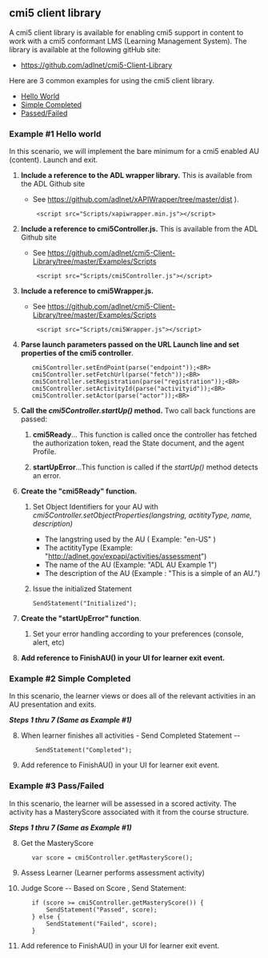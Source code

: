 ## cmi5 client library 

A cmi5 client library is available for enabling cmi5 support in content to work with a cmi5 conformant LMS (Learning Management System).  The library is available at the following gitHub site:

* https://github.com/adlnet/cmi5-Client-Library

Here are 3 common examples for using the cmi5 client library.
-   [Hello World](#Example-1-Hello-world)
-   [Simple Completed](#Example-2-Simple-Completed)
-   [Passed/Failed](#Example-3-PassFailed)

### **Example #1 Hello world**

In this scenario, we will implement the bare minimum for a cmi5 enabled AU (content).  Launch and exit.

1.  **Include a reference to the ADL wrapper library.** This is
    available from the ADL Github site
    * See <https://github.com/adlnet/xAPIWrapper/tree/master/dist> ).

           <script src="Scripts/xapiwrapper.min.js"></script>

2.  **Include a reference to cmi5Controller.js.** This is available from
    the ADL Github site
    * See  <https://github.com/adlnet/cmi5-Client-Library/tree/master/Examples/Scripts>

           <script src="Scripts/cmi5Controller.js"></script>

3.  **Include a reference to cmi5Wrapper.js.**
    * See  <https://github.com/adlnet/cmi5-Client-Library/tree/master/Examples/Scripts>

           <script src="Scripts/cmi5Wrapper.js"></script>

4.  **Parse launch parameters passed on the URL Launch line and set
    properties of the cmi5 controller**.

           cmi5Controller.setEndPoint(parse("endpoint"));<BR> 
           cmi5Controller.setFetchUrl(parse("fetch"));<BR> 
           cmi5Controller.setRegistration(parse("registration"));<BR> 
           cmi5Controller.setActivityId(parse("activityid"));<BR> 
           cmi5Controller.setActor(parse("actor"));<BR> 


5.  **Call the *cmi5Controller.startUp()* method.** Two call back functions are passed:

    1. **cmi5Ready**... This function is called once the controller has fetched the authorization token, read the State document, and the agent Profile.

    2. **startUpError**...This function is called if the *startUp()* method detects an error.

6.  **Create the "cmi5Ready" function.**

    1. Set Object Identifiers for your AU with *cmi5Controller.setObjectProperties(*langstring, actitityType, name, description*)*
          - The langstring used by the AU ( Example: "en-US" )
          - The actitityType (Example: "http://adlnet.gov/expapi/activities/assessment")
          - The name of the AU (Example: "ADL AU Example 1")
          - The description of the AU (Example : "This is a simple of an AU.")

    1. Issue the initialized Statement

           SendStatement("Initialized");

7.  **Create the "startUpError" function**.

    1. Set your error handling according to your preferences (console, alert, etc)

8.  **Add reference to FinishAU() in your UI for learner exit event.**

### **Example #2 Simple Completed**

In this scenario, the learner views or does all of the relevant activities in an AU presentation and exits.
 
***Steps 1 thru  7 (Same as Example #1)***

8. When learner finishes all activities - Send Completed Statement --

           SendStatement("Completed");

9. Add reference to FinishAU() in your UI for learner exit event.

### **Example #3 Pass/Failed**

In this scenario, the learner will be assessed in a scored activity. The
activity has a MasteryScore associated with it from the course
structure.

***Steps 1 thru 7 (Same as Example #1)***

8.  Get the MasteryScore

           var score = cmi5Controller.getMasteryScore();

9.  Assess Learner (Learner performs assessment activity)

10. Judge Score -- Based on Score , Send Statement:

           if (score >= cmi5Controller.getMasteryScore()) {
               SendStatement("Passed", score);
           } else {
               SendStatement("Failed", score);
           }

11. Add reference to FinishAU() in your UI for learner exit event.

